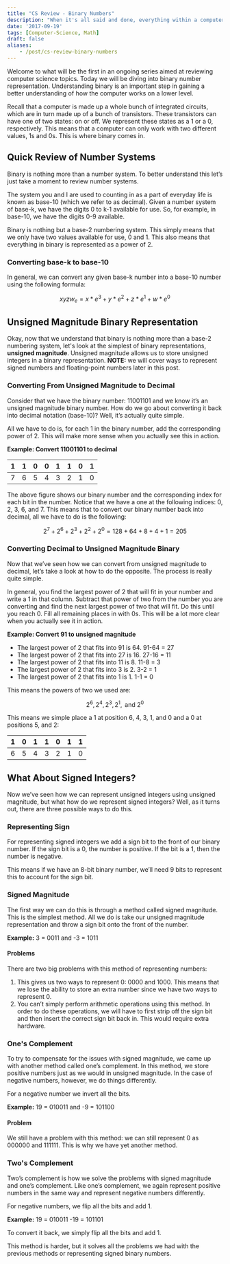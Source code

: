 ```yaml
---
title: "CS Review - Binary Numbers"
description: "When it's all said and done, everything within a computer is nothing more than a series of switches that are either on or off. We represent these on/off states with 0's and 1's - a system that we call binary. This post will give you a quick review of how binary numbers work."
date: '2017-09-19'
tags: [Computer-Science, Math]
draft: false
aliases: 
    - /post/cs-review-binary-numbers
---
```


Welcome to what will be the first in an ongoing series aimed at reviewing computer science topics. Today we will be diving into binary number representation. Understanding binary is an important step in gaining a better understanding of how the computer works on a lower level.

Recall that a computer is made up a whole bunch of integrated circuits, which are in turn made up of a bunch of transistors. These transistors can have one of two states: on or off. We represent these states as a 1 or a 0, respectively. This means that a computer can only work with two different values, 1s and 0s. This is where binary comes in.

<!--more-->

## Quick Review of Number Systems

Binary is nothing more than a number system. To better understand this let’s just take a moment to review number systems.

The system you and I are used to counting in as a part of everyday life is known as base-10 (which we refer to as decimal). Given a number system of base-k, we have the digits 0 to k-1 available for use. So, for example, in base-10, we have the digits 0-9 available.

Binary is nothing but a base-2 numbering system. This simply means that we only have two values available for use, 0 and 1. This also means that everything in binary is represented as a power of 2.

### Converting base-k to base-10

In general, we can convert any given base-k number into a base-10 number using the following formula:

$$ xyzw_e = x * e^3 + y * e^2 + z * e^1 + w * e^0 $$

## Unsigned Magnitude Binary Representation

Okay, now that we understand that binary is nothing more than a base-2 numbering system, let's look at the simplest of binary representations, **unsigned magnitude**. Unsigned magnitude allows us to store unsigned integers in a binary representation. **NOTE:** we will cover ways to represent signed numbers and floating-point numbers later in this post.

### Converting From Unsigned Magnitude to Decimal

Consider that we have the binary number: 11001101 and we know it’s an unsigned magnitude binary number. How do we go about converting it back into decimal notation (base-10)? Well, it’s actually quite simple.

All we have to do is, for each 1 in the binary number, add the corresponding power of 2. This will make more sense when you actually see this in action.

**Example: Convert 11001101 to decimal**

| 1 | 1 | 0 | 0 | 1 | 1 | 0 | 1 |
|---|---|---|---|---|---|---|---|
| 7 | 6 | 5 | 4 | 3 | 2 | 1 | 0 |

The above figure shows our binary number and the corresponding index for each bit in the number. Notice that we have a one at the following indices: 0, 2, 3, 6, and 7. This means that to convert our binary number back into decimal, all we have to do is the following:

$$ 2^7 + 2^6 + 2^3 + 2^2 + 2^0 = 128 + 64 + 8 + 4 + 1 = 205 $$

### Converting Decimal to Unsigned Magnitude Binary

Now that we’ve seen how we can convert from unsigned magnitude to decimal, let’s take a look at how to do the opposite. The process is really quite simple.

In general, you find the largest power of 2 that will fit in your number and write a 1 in that column. Subtract that power of two from the number you are converting and find the next largest power of two that will fit. Do this until you reach 0. Fill all remaining places in with 0s. This will be a lot more clear when you actually see it in action.

**Example: Convert 91 to unsigned magnitude**

* The largest power of 2 that fits into 91 is 64. 91-64 = 27
* The largest power of 2 that fits into 27 is 16. 27-16 = 11
* The largest power of 2 that fits into 11 is 8. 11-8 = 3
* The largest power of 2 that fits into 3 is 2. 3-2 = 1
* The largest power of 2 that fits into 1 is 1. 1-1 = 0

This means the powers of two we used are:

$$ 2^6, 2^4, 2^3, 2^1, \mbox{ and } 2^0 $$

This means we simple place a 1 at position 6, 4, 3, 1, and 0 and a 0 at positions 5, and 2:

| 1 | 0 | 1 | 1 | 0 | 1 | 1 | 
|---|---|---|---|---|---|---|
| 6 | 5 | 4 | 3 | 2 | 1 | 0 |

## What About Signed Integers? 

Now we’ve seen how we can represent unsigned integers using unsigned magnitude, but what how do we represent signed integers? Well, as it turns out, there are three possible ways to do this.

### Representing Sign 

For representing signed integers we add a sign bit to the front of our binary number. If the sign bit is a 0, the number is positive. If the bit is a 1, then the number is negative.

This means if we have an 8-bit binary number, we’ll need 9 bits to represent this to account for the sign bit.

### Signed Magnitude 

The first way we can do this is through a method called signed magnitude. This is the simplest method. All we do is take our unsigned magnitude representation and throw a sign bit onto the front of the number.

**Example:** 3 = 0011 and -3 = 1011

#### Problems

There are two big problems with this method of representing numbers:

1. This gives us two ways to represent 0: 0000 and 1000. This means that we lose the ability to store an extra number since we have two ways to represent 0.
2. You can’t simply perform arithmetic operations using this method. In order to do these operations, we will have to first strip off the sign bit and then insert the correct sign bit back in. This would require extra hardware.

### One's Complement

To try to compensate for the issues with signed magnitude, we came up with another method called one’s complement. In this method, we store positive numbers just as we would in unsigned magnitude. In the case of negative numbers, however, we do things differently.

For a negative number we invert all the bits.

**Example:** 19 = 010011 and -9 = 101100

#### Problem 

We still have a problem with this method: we can still represent 0 as 000000 and 111111. This is why we have yet another method.

### Two's Complement

Two’s complement is how we solve the problems with signed magnitude and one’s complement. Like one’s complement, we again represent positive numbers in the same way and represent negative numbers differently.

For negative numbers, we flip all the bits and add 1.

**Example:** 19 = 010011 -19 = 101101

To convert it back, we simply flip all the bits and add 1.

This method is harder, but it solves all the problems we had with the previous methods or representing signed binary numbers.